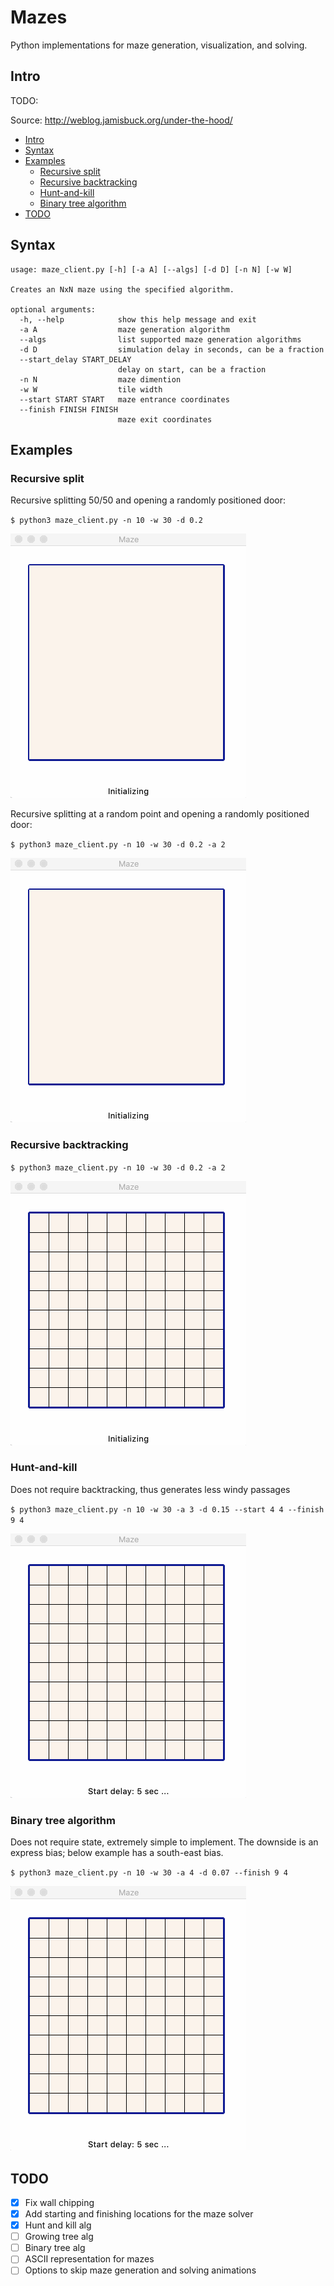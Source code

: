 <!-- omit in toc -->
# Mazes

Python implementations for maze generation, visualization, and solving.

## Intro

TODO:

Source: http://weblog.jamisbuck.org/under-the-hood/

- [Intro](#intro)
- [Syntax](#syntax)
- [Examples](#examples)
  - [Recursive split](#recursive-split)
  - [Recursive backtracking](#recursive-backtracking)
  - [Hunt-and-kill](#hunt-and-kill)
  - [Binary tree algorithm](#binary-tree-algorithm)
- [TODO](#todo)

## Syntax

```
usage: maze_client.py [-h] [-a A] [--algs] [-d D] [-n N] [-w W]

Creates an NxN maze using the specified algorithm.

optional arguments:
  -h, --help            show this help message and exit
  -a A                  maze generation algorithm
  --algs                list supported maze generation algorithms
  -d D                  simulation delay in seconds, can be a fraction
  --start_delay START_DELAY
                        delay on start, can be a fraction
  -n N                  maze dimention
  -w W                  tile width
  --start START START   maze entrance coordinates
  --finish FINISH FINISH
                        maze exit coordinates
```

## Examples

### Recursive split

Recursive splitting 50/50 and opening a randomly positioned door:

`$ python3 maze_client.py -n 10 -w 30 -d 0.2`

![](images/maze-split-halves.gif)

Recursive splitting at a random point and opening a randomly positioned door:

`$ python3 maze_client.py -n 10 -w 30 -d 0.2 -a 2`

![](images/maze-split-random.gif)

### Recursive backtracking

`$ python3 maze_client.py -n 10 -w 30 -d 0.2 -a 2`

![](images/maze-recursive-bt.gif)

### Hunt-and-kill

Does not require backtracking, thus generates less windy passages

`$ python3 maze_client.py -n 10 -w 30 -a 3 -d 0.15 --start 4 4 --finish 9 4`

![](images/maze-hunt-and-kill.gif)

### Binary tree algorithm

Does not require state, extremely simple to implement. The downside is an express bias; below example has a south-east bias.

`$ python3 maze_client.py -n 10 -w 30 -a 4 -d 0.07 --finish 9 4`

![](images/maze-bt-se.gif)

## TODO

- [x] Fix wall chipping
- [x] Add starting and finishing locations for the maze solver
- [x] Hunt and kill alg
- [ ] Growing tree alg
- [ ] Binary tree alg
- [ ] ASCII representation for mazes
- [ ] Options to skip maze generation and solving animations